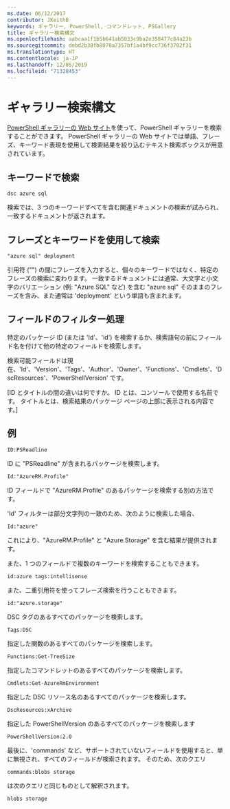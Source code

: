 ```yaml
---
ms.date: 06/12/2017
contributor: JKeithB
keywords: ギャラリー, PowerShell, コマンドレット, PSGallery
title: ギャラリー検索構文
ms.openlocfilehash: aabcaa1f1b5b641ab5033c9ba2e358477c84a23b
ms.sourcegitcommit: debd2b38fb8070a7357bf1a4bf9cc736f3702f31
ms.translationtype: HT
ms.contentlocale: ja-JP
ms.lasthandoff: 12/05/2019
ms.locfileid: "71328453"
---
```

# <a name="gallery-search-syntax"></a>ギャラリー検索構文

[PowerShell ギャラリーの Web サイト](https://www.powershellgallery.com/)を使って、PowerShell ギャラリーを検索することができます。
PowerShell ギャラリーの Web サイトでは単語、フレーズ、キーワード表現を使用して検索結果を絞り込むテキスト検索ボックスが用意されています。

## <a name="search-by-keywords"></a>キーワードで検索

    dsc azure sql

検索では、3 つのキーワードすべてを含む関連ドキュメントの検索が試みられ、一致するドキュメントが返されます。

## <a name="search-using-phrases-and-keywords"></a>フレーズとキーワードを使用して検索

    "azure sql" deployment

引用符 ("") の間にフレーズを入力すると、個々のキーワードではなく、特定のフレーズの検索に変わります。
一致するドキュメントには通常、大文字と小文字のバリエーション (例: "Azure SQL" など) を含む "azure sql" そのままのフレーズを含み、また通常は 'deployment' という単語も含まれます。

## <a name="filtering-on-fields"></a>フィールドのフィルター処理

特定のパッケージ ID (または 'Id'、'id') を検索するか、検索語句の前にフィールド名を付けて他の特定のフィールドを検索します。

検索可能フィールドは現在、'Id'、'Version'、'Tags'、'Author'、'Owner'、'Functions'、'Cmdlets'、'DscResources'、'PowerShellVersion' です。

[ID とタイトルの間の違いは何ですか。 ID とは、コンソールで使用する名前です。 タイトルとは、検索結果のパッケージ ページの上部に表示される内容です。]

## <a name="examples"></a>例

    ID:PSReadline
    
ID に "PSReadline" が含まれるパッケージを検索します。

    Id:"AzureRM.Profile"

ID フィールドで "AzureRM.Profile" のあるパッケージを検索する別の方法です。

'Id' フィルターは部分文字列の一致のため、次のように検索した場合、

    Id:"azure"

これにより、"AzureRM.Profile" と "Azure.Storage" を含む結果が提供されます。

また、1 つのフィールドで複数のキーワードを検索することもできます。 

    id:azure tags:intellisense

また、二重引用符を使ってフレーズ検索を行うこともできます。

    id:"azure.storage"

DSC タグのあるすべてのパッケージを検索します。

    Tags:DSC

指定した関数のあるすべてのパッケージを検索します。

    Functions:Get-TreeSize

指定したコマンドレットのあるすべてのパッケージを検索します。

    Cmdlets:Get-AzureRmEnvironment

指定した DSC リソース名のあるすべてのパッケージを検索します。

    DscResources:xArchive

指定した PowerShellVersion のあるすべてのパッケージを検索します

    PowerShellVersion:2.0

最後に、'commands' など、サポートされていないフィールドを使用すると、単に無視され、すべてのフィールドが検索されます。 そのため、次のクエリ

    commands:blobs storage

は次のクエリと同じものとして解釈されます。

    blobs storage
